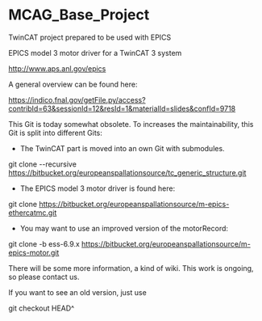 # MCAG_Base_Project
TwinCAT project prepared to be used with EPICS

EPICS model 3 motor driver for a TwinCAT 3 system

http://www.aps.anl.gov/epics

A general overview can be found here:

https://indico.fnal.gov/getFile.py/access?contribId=63&sessionId=12&resId=1&materialId=slides&confId=9718

This Git is today somewhat obsolete. To increases the maintainability,
this Git is split into different Gits:

- The TwinCAT part is moved into an own Git with submodules.

git clone --recursive https://bitbucket.org/europeanspallationsource/tc_generic_structure.git

- The EPICS model 3 motor driver is found here:

git clone https://bitbucket.org/europeanspallationsource/m-epics-ethercatmc.git
- You may want to use an improved version of the motorRecord:

git clone -b ess-6.9.x https://bitbucket.org/europeanspallationsource/m-epics-motor.git

There will be some more information, a kind of wiki.
This work is ongoing, so please contact us.

If you want to see an old version, just use

git checkout HEAD^

  